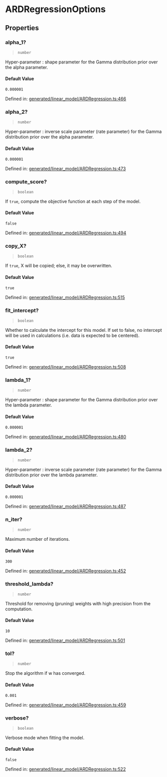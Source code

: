 # ARDRegressionOptions

## Properties

### alpha\_1?

> `number`

Hyper-parameter : shape parameter for the Gamma distribution prior over the alpha parameter.

#### Default Value

`0.000001`

Defined in:  [generated/linear\_model/ARDRegression.ts:466](https://github.com/transitive-bullshit/scikit-learn-ts/blob/b59c1ff/packages/sklearn/src/generated/linear_model/ARDRegression.ts#L466)

### alpha\_2?

> `number`

Hyper-parameter : inverse scale parameter (rate parameter) for the Gamma distribution prior over the alpha parameter.

#### Default Value

`0.000001`

Defined in:  [generated/linear\_model/ARDRegression.ts:473](https://github.com/transitive-bullshit/scikit-learn-ts/blob/b59c1ff/packages/sklearn/src/generated/linear_model/ARDRegression.ts#L473)

### compute\_score?

> `boolean`

If `true`, compute the objective function at each step of the model.

#### Default Value

`false`

Defined in:  [generated/linear\_model/ARDRegression.ts:494](https://github.com/transitive-bullshit/scikit-learn-ts/blob/b59c1ff/packages/sklearn/src/generated/linear_model/ARDRegression.ts#L494)

### copy\_X?

> `boolean`

If `true`, X will be copied; else, it may be overwritten.

#### Default Value

`true`

Defined in:  [generated/linear\_model/ARDRegression.ts:515](https://github.com/transitive-bullshit/scikit-learn-ts/blob/b59c1ff/packages/sklearn/src/generated/linear_model/ARDRegression.ts#L515)

### fit\_intercept?

> `boolean`

Whether to calculate the intercept for this model. If set to false, no intercept will be used in calculations (i.e. data is expected to be centered).

#### Default Value

`true`

Defined in:  [generated/linear\_model/ARDRegression.ts:508](https://github.com/transitive-bullshit/scikit-learn-ts/blob/b59c1ff/packages/sklearn/src/generated/linear_model/ARDRegression.ts#L508)

### lambda\_1?

> `number`

Hyper-parameter : shape parameter for the Gamma distribution prior over the lambda parameter.

#### Default Value

`0.000001`

Defined in:  [generated/linear\_model/ARDRegression.ts:480](https://github.com/transitive-bullshit/scikit-learn-ts/blob/b59c1ff/packages/sklearn/src/generated/linear_model/ARDRegression.ts#L480)

### lambda\_2?

> `number`

Hyper-parameter : inverse scale parameter (rate parameter) for the Gamma distribution prior over the lambda parameter.

#### Default Value

`0.000001`

Defined in:  [generated/linear\_model/ARDRegression.ts:487](https://github.com/transitive-bullshit/scikit-learn-ts/blob/b59c1ff/packages/sklearn/src/generated/linear_model/ARDRegression.ts#L487)

### n\_iter?

> `number`

Maximum number of iterations.

#### Default Value

`300`

Defined in:  [generated/linear\_model/ARDRegression.ts:452](https://github.com/transitive-bullshit/scikit-learn-ts/blob/b59c1ff/packages/sklearn/src/generated/linear_model/ARDRegression.ts#L452)

### threshold\_lambda?

> `number`

Threshold for removing (pruning) weights with high precision from the computation.

#### Default Value

`10`

Defined in:  [generated/linear\_model/ARDRegression.ts:501](https://github.com/transitive-bullshit/scikit-learn-ts/blob/b59c1ff/packages/sklearn/src/generated/linear_model/ARDRegression.ts#L501)

### tol?

> `number`

Stop the algorithm if w has converged.

#### Default Value

`0.001`

Defined in:  [generated/linear\_model/ARDRegression.ts:459](https://github.com/transitive-bullshit/scikit-learn-ts/blob/b59c1ff/packages/sklearn/src/generated/linear_model/ARDRegression.ts#L459)

### verbose?

> `boolean`

Verbose mode when fitting the model.

#### Default Value

`false`

Defined in:  [generated/linear\_model/ARDRegression.ts:522](https://github.com/transitive-bullshit/scikit-learn-ts/blob/b59c1ff/packages/sklearn/src/generated/linear_model/ARDRegression.ts#L522)
